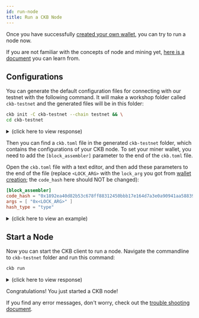 ```yaml
---
id: run-node
title: Run a CKB Node
---
```


Once you have successfully [created your own wallet](wallet), you can try to run a node now.

If you are not familiar with the concepts of node and mining yet, [here is a document](../basic-concepts/node-mining) you can learn from.


## Configurations
You can generate the default configuration files for connecting with our testnet with the following command. It will make a workshop folder called `ckb-testnet` and the generated files will be in this folder:
```bash
ckb init -C ckb-testnet --chain testnet && \
cd ckb-testnet
```

<details>
<summary>(click here to view response)</summary>
```bash
$ ckb init -C ckb-testnet --chain testnet && \
cd ckb-testnet
Initialized CKB directory in /Users/username/code/ckb-testnet
create ckb.toml
create ckb-miner.toml
```
</details>

Then you can find a `ckb.toml` file in the generated `ckb-testnet` folder, which contains the configurations of your CKB node. To set your miner wallet, you need to add the `[block_assembler]` parameter to the end of the `ckb.toml` file. 

Open the `ckb.toml` file with a text editor, and then add these parameters to the end of the file (replace `<LOCK_ARG>` with the `lock_arg` you got from [wallet creation](./wallet#create-wallet); the `code_hash` here should NOT be changed):
```toml
[block_assembler]
code_hash = "0x1892ea40d82b53c678ff88312450bbb17e164d7a3e0a90941aa58839f56f8df2"
args = [ "0x<LOCK_ARG>" ]
hash_type = "type"
```

<details>
<summary>(click here to view an example)</summary>
```toml
[block_assembler]
code_hash = "0x1892ea40d82b53c678ff88312450bbb17e164d7a3e0a90941aa58839f56f8df2"
args = ["0x7e6bccda0abe748eb5dc74be0e797662ae938036"]
hash_type = "type"
```
</details>

## Start a Node

Now you can start the CKB client to run a node. Navigate the commandline to `ckb-testnet` folder and run this command:
```bash
ckb run
```

<details>
<summary>(click here to view response)</summary>
```bash
$ ckb run
2019-05-18 08:06:37.246 +08:00 main INFO sentry  **Notice**: The ckb process will send stack trace to sentry on Rust panics. This is enabled by default before mainnet, which can be opted out by setting the option `dsn` to empty in the config file. The DSN is now https://48c6a88d92e246478e2d53b5917a887c@sentry.io/1422795
2019-05-18 08:06:37.257 +08:00 main INFO ckb_db::rocksdb  Initialize a new database
2019-05-18 08:06:37.385 +08:00 main INFO main  chain genesis hash: 0xaad9b82caa07f5989dfb8caa44927f0bab515a96ccaaceba82c7bea609fec205
2019-05-18 08:06:37.385 +08:00 main INFO network  Generate random key
2019-05-18 08:06:37.386 +08:00 main INFO network  write random secret key to "/Users/username/code/ckb-testnet/data/network/secret_key"
2019-05-18 08:06:37.391 +08:00 main INFO network  No peer in peer store, start seeding...
2019-05-18 08:06:37.392 +08:00 main INFO network  Listen on address: /ip4/0.0.0.0/tcp/8115/p2p/QmSbvRYNUujyEBEpRipdREfS8cqLxCSndDAWRDAE1Hms2H
2019-05-18 08:06:37.394 +08:00 tokio-runtime-worker-0 INFO network  p2p service event: ListenStarted { address: "/ip4/0.0.0.0/tcp/8115" }
2019-05-18 08:06:37.441 +08:00 tokio-runtime-worker-6 INFO network  SessionId(1) open, registry /ip4/47.111.169.36/tcp/8111/p2p/QmNQ4jky6uVqLDrPU7snqxARuNGWNLgSrTnssbRuy3ij2W success
```
</details>

Congratulations! You just started a CKB node!

If you find any error messages, don't worry, check out the [trouble shooting document](../references/troubleshooting).
